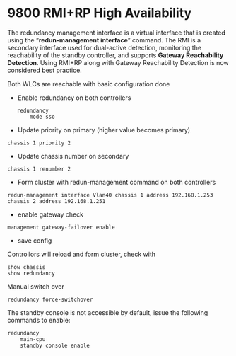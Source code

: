 # 9800 RMI+RP High Availability

The redundancy management interface is a virtual interface that is created using the “**redun-management interface**” command. The RMI is a secondary interface used for dual-active detection, monitoring the reachability of the standby controller, and supports **Gateway Reachability Detection**. Using RMI+RP along with Gateway Reachability Detection is now considered best practice.

Both WLCs are reachable with basic configuration done

- Enable redundancy on both controllers
```cisco
   redundancy
	   mode sso
```
- Update priority on primary (higher value becomes primary)
```cisco
chassis 1 priority 2
```
- Update chassis number on secondary
```cisco
chassis 1 renumber 2
```
- Form cluster with redun-management command on both controllers
```cisco
redun-management interface Vlan40 chassis 1 address 192.168.1.253 chassis 2 address 192.168.1.251
```
- enable gateway check
```cisco
management gateway-failover enable
```
- save config


Controllors will reload and form cluster, check with
```cisco
show chassis
show redundancy
```

Manual switch over
```cisco
redundancy force-switchover
```

The standby console is not accessible by default, issue the following commands to enable:
```cisco
redundancy
	main-cpu
	standby console enable
```

